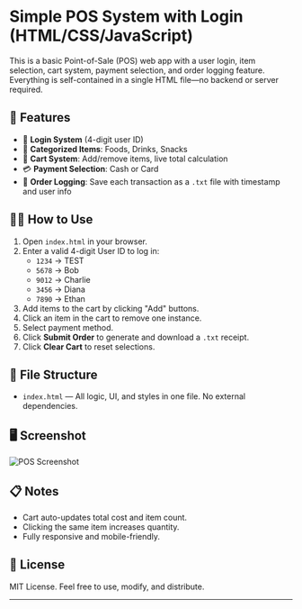 # Simple POS System with Login (HTML/CSS/JavaScript)

This is a basic Point-of-Sale (POS) web app with a user login, item selection, cart system, payment selection, and order logging feature. Everything is self-contained in a single HTML file—no backend or server required.

## 🔧 Features

- 🔐 **Login System** (4-digit user ID)
- 🍔 **Categorized Items**: Foods, Drinks, Snacks
- 🛒 **Cart System**: Add/remove items, live total calculation
- 💳 **Payment Selection**: Cash or Card
- 💾 **Order Logging**: Save each transaction as a `.txt` file with timestamp and user info

## 👨‍💻 How to Use

1. Open `index.html` in your browser.
2. Enter a valid 4-digit User ID to log in:
   - `1234` → TEST
   - `5678` → Bob
   - `9012` → Charlie
   - `3456` → Diana
   - `7890` → Ethan
3. Add items to the cart by clicking "Add" buttons.
4. Click an item in the cart to remove one instance.
5. Select payment method.
6. Click **Submit Order** to generate and download a `.txt` receipt.
7. Click **Clear Cart** to reset selections.

## 📁 File Structure

- `index.html` — All logic, UI, and styles in one file. No external dependencies.

## 🖥️ Screenshot

![POS Screenshot](screenshot.png) <!-- Optional: Add screenshot if available -->

## 📋 Notes

- Cart auto-updates total cost and item count.
- Clicking the same item increases quantity.
- Fully responsive and mobile-friendly.

## 📜 License

MIT License. Feel free to use, modify, and distribute.

---

